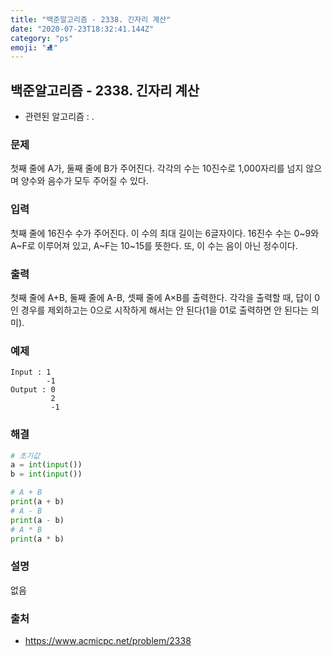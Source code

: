 ```yaml
---
title: "백준알고리즘 - 2338. 긴자리 계산"
date: "2020-07-23T18:32:41.144Z"
category: "ps"
emoji: "⛸"
---
```


## 백준알고리즘 - 2338. 긴자리 계산

- 관련된 알고리즘 : .

### 문제

첫째 줄에 A가, 둘째 줄에 B가 주어진다. 각각의 수는 10진수로 1,000자리를 넘지 않으며 양수와 음수가 모두 주어질 수 있다.

### 입력

첫째 줄에 16진수 수가 주어진다. 이 수의 최대 길이는 6글자이다. 16진수 수는 0~9와 A~F로 이루어져 있고, A~F는 10~15를 뜻한다. 또, 이 수는 음이 아닌 정수이다.

### 출력

첫째 줄에 A+B, 둘째 줄에 A-B, 셋째 줄에 A×B를 출력한다. 각각을 출력할 때, 답이 0인 경우를 제외하고는 0으로 시작하게 해서는 안 된다(1을 01로 출력하면 안 된다는 의미).

### 예제

```
Input : 1
        -1
Output : 0
         2
         -1
```

### 해결

```python
# 초기값
a = int(input())
b = int(input())

# A + B
print(a + b)
# A - B
print(a - b)
# A * B
print(a * b)
```

### 설명

없음

### 출처

- https://www.acmicpc.net/problem/2338
